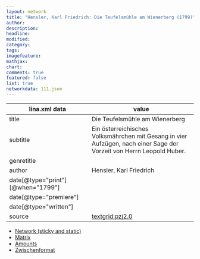 ```yaml
---
layout: network
title: "Hensler, Karl Friedrich: Die Teufelsmühle am Wienerberg (1799)"
author:
description:
headline:
modified:
category:
tags:
imagefeature: 
mathjax: 
chart: 
comments: true
featured: false
list: true
networkdata: 111.json
---
```

lina.xml data  | value
------------- | -------------
title|Die Teufelsmühle am Wienerberg
subtitle|Ein österreichisches Volksmährchen mit Gesang in vier Aufzügen, nach einer Sage der Vorzeit von Herrn Leopold Huber.
genretitle|
author|Hensler, Karl Friedrich
date[@type="print"][@when="1799"]|
date[@type="premiere"]|
date[@type="written"]|
source|[textgrid:pzj2.0](https://textgridlab.org/1.0/tgcrud-public/rest/textgrid:pzj2.0/data)



* [Network (sticky and static)](/network111)
* [Matrix](/matrix111)
* [Amounts](/amounts111)
* [Zwischenformat](/lina111 )
